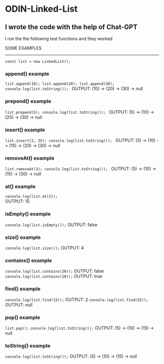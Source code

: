 # ODIN-Linked-List

## I wrote the code with the help of Chat-GPT

I run the the following test functions and they worked

SOME EXAMPLES 
<hr>
<code>const list = new LinkedList();</code>

### append() example
<code>list.append(10);
list.append(20);
list.append(30);
console.log(list.toString());
</code> 
OUTPUT: (10) -> (20) -> (30) -> null

### prepend() example
<code>list.prepend(5);
console.log(list.toString());
</code>
OUTPUT: (5) -> (10) -> (20) -> (30) -> null

### insert() example
<code>list.insert(2, 15);
console.log(list.toString());
</code>
OUTPUT: (5) -> (10) -> (15) -> (20) -> (30) -> null

### removeAt() example
<code>list.removeAt(3);
console.log(list.toString()); 
</code>
OUTPUT: (5) -> (10) -> (15) -> (30) -> null

### at() example
<code>console.log(list.at(2));</code>
<BR />OUTPUT: 15

### isEmpty() example
<code>console.log(list.isEmpty());</code>
OUTPUT: false

### size() example
<code>console.log(list.size());</code>
OUTPUT: 4

### contains() example
<code>console.log(list.contains(20));</code>
OUTPUT: false
<code>console.log(list.contains(10));</code>
OUTPUT: true

### find() example
<code>console.log(list.find(15));</code>
OUTPUT: 2
<code>console.log(list.find(25));</code>
OUTPUT: null

### pop() example
<code>list.pop();</code>
<code>console.log(list.toString());</code>
OUTPUT: (5) -> (10) -> (15) -> null

### toString() example
<code>console.log(list.toString());</code>
OUTPUT: (5) -> (10) -> (15) -> null



